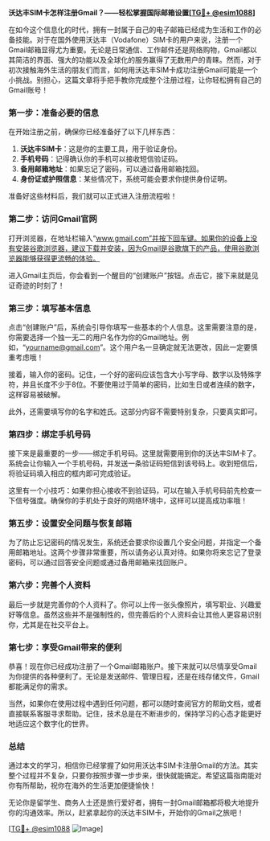 **沃达丰SIM卡怎样注册Gmail？——轻松掌握国际邮箱设置[[TG💪+ @esim1088](https://t.me/s/esim1088)]**

在如今这个信息化的时代，拥有一封属于自己的电子邮箱已经成为生活和工作的必备技能。对于在国外使用沃达丰（Vodafone）SIM卡的用户来说，注册一个Gmail邮箱显得尤为重要。无论是日常通信、工作邮件还是网络购物，Gmail都以其简洁的界面、强大的功能以及全球化的服务赢得了无数用户的青睐。然而，对于初次接触海外生活的朋友们而言，如何用沃达丰SIM卡成功注册Gmail可能是一个小挑战。别担心，这篇文章将手把手教你完成整个注册过程，让你轻松拥有自己的Gmail账号！

### **第一步：准备必要的信息**
在开始注册之前，确保你已经准备好了以下几样东西：
1. **沃达丰SIM卡**：这是你的主要工具，用于验证身份。
2. **手机号码**：记得确认你的手机可以接收短信验证码。
3. **备用邮箱地址**：如果忘记了密码，可以通过备用邮箱找回。
4. **身份证或护照信息**：某些情况下，系统可能会要求你提供身份证明。

准备好这些材料后，我们就可以正式进入注册流程啦！

### **第二步：访问Gmail官网**
打开浏览器，在地址栏输入“www.gmail.com”并按下回车键。如果你的设备上没有安装谷歌浏览器，建议下载并安装，因为Gmail是谷歌旗下的产品，使用谷歌浏览器能够获得更流畅的体验。

进入Gmail主页后，你会看到一个醒目的“创建账户”按钮。点击它，接下来就是见证奇迹的时刻了！

### **第三步：填写基本信息**
点击“创建账户”后，系统会引导你填写一些基本的个人信息。这里需要注意的是，你需要选择一个独一无二的用户名作为你的Gmail地址。例如，“yourname@gmail.com”。这个用户名一旦确定就无法更改，因此一定要慎重考虑哦！

接着，输入你的密码。记住，一个好的密码应该包含大小写字母、数字以及特殊字符，并且长度不少于8位。不要使用过于简单的密码，比如生日或者连续的数字，这样容易被破解。

此外，还需要填写你的名字和姓氏。这部分内容不需要特别复杂，只要真实即可。

### **第四步：绑定手机号码**
接下来是最重要的一步——绑定手机号码。这里就需要用到你的沃达丰SIM卡了。系统会让你输入一个手机号码，并发送一条验证码短信到该号码上。收到短信后，将验证码填入相应的框内即可完成验证。

这里有一个小技巧：如果你担心接收不到验证码，可以在输入手机号码前先检查一下信号强度。确保你的手机处于良好的网络环境中，这样可以提高成功率哦！

### **第五步：设置安全问题与恢复邮箱**
为了防止忘记密码的情况发生，系统还会要求你设置几个安全问题，并指定一个备用邮箱地址。这两个步骤非常重要，所以请务必认真对待。如果你将来忘记了登录密码，可以通过回答安全问题或通过备用邮箱来找回账户。

### **第六步：完善个人资料**
最后一步就是完善你的个人资料了。你可以上传一张头像照片，填写职业、兴趣爱好等信息。虽然这些并不是强制性的，但完善后的个人资料会让其他人更容易识别你，尤其是在社交平台上。

### **第七步：享受Gmail带来的便利**
恭喜！现在你已经成功注册了一个Gmail邮箱账户。接下来就可以尽情享受Gmail为你提供的各种便利了。无论是发送邮件、管理日程，还是在线存储文件，Gmail都能满足你的需求。

当然，如果你在使用过程中遇到任何问题，都可以随时查阅官方的帮助文档，或者直接联系客服寻求帮助。记住，技术总是在不断进步的，保持学习的心态才能更好地适应这个数字化的世界。

### **总结**
通过本文的学习，相信你已经掌握了如何用沃达丰SIM卡注册Gmail的方法。其实整个过程并不复杂，只要你按照步骤一步步来，很快就能搞定。希望这篇指南能对你有所帮助，祝你在海外的生活更加便捷愉快！

无论你是留学生、商务人士还是旅行爱好者，拥有一封Gmail邮箱都将极大地提升你的沟通效率。所以，赶紧拿起你的沃达丰SIM卡，开始你的Gmail之旅吧！

[[TG💪+ @esim1088](https://t.me/s/esim1088) ![Image](https://i.postimg.cc/4NQfJmqS/Snipaste-2025-05-13-00-14-12.png)]